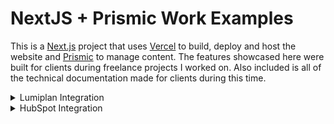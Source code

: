 # NextJS + Prismic Work Examples

This is a [Next.js](https://nextjs.org/) project that uses [Vercel](https://vercel.com/) to build, deploy and host the website and [Prismic](https://prismic.io/) to manage content.
The features showcased here were built for clients during freelance projects I worked on.
Also included is all of the technical documentation made for clients during this time.

<details>
  <summary>Lumiplan Integration</summary>

All [Conditions](https://next13-prismic-work-examples.vercel.app/conditions) data, including data used in the menu, is fetched from [Lumiplan](https://www.lumiplan-north-america.com/).

For detailed information please review the [technical documentation](LumiplanIntegration.md) for our integration.

</details>

<details>
  <summary>HubSpot Integration</summary>

The Form Slice in Prismic uses HubSpot API data fetch forms using their HubSpot ID. To find all available HubSpot forms please refer to [HubSpot Forms](https://next13-prismic-work-examples.vercel.app/bc2dd196-568a-hubspot-forms). There you will be able to copy the desired form ID and paste it into Prismic.

For detailed information please review the [technical documentation](HubspotIntegration.md) for our integration.

</details>
